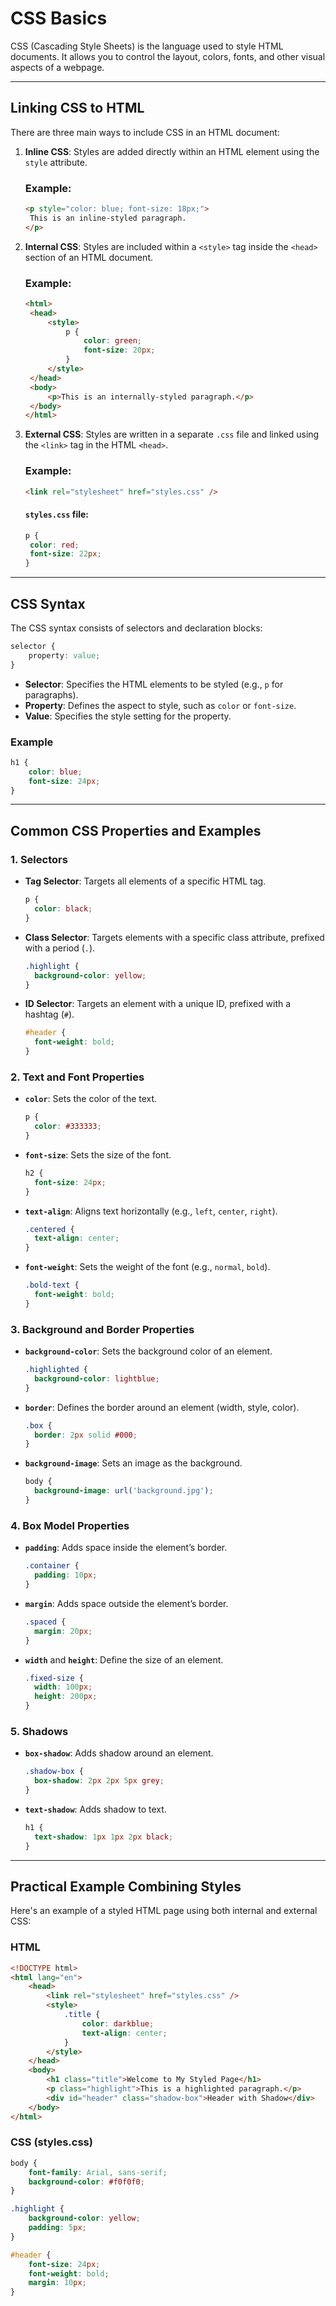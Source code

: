 # CSS Basics

CSS (Cascading Style Sheets) is the language used to style HTML documents. It allows you to control the layout, colors, fonts, and other visual aspects of a webpage.

---

## Linking CSS to HTML

There are three main ways to include CSS in an HTML document:

1. **Inline CSS**: Styles are added directly within an HTML element using the `style` attribute.

   ### Example:

   ```html
   <p style="color: blue; font-size: 18px;">
   	This is an inline-styled paragraph.
   </p>
   ```

2. **Internal CSS**: Styles are included within a `<style>` tag inside the `<head>` section of an HTML document.

   ### Example:

   ```html
   <html>
   	<head>
   		<style>
   			p {
   				color: green;
   				font-size: 20px;
   			}
   		</style>
   	</head>
   	<body>
   		<p>This is an internally-styled paragraph.</p>
   	</body>
   </html>
   ```

3. **External CSS**: Styles are written in a separate `.css` file and linked using the `<link>` tag in the HTML `<head>`.

   ### Example:

   ```html
   <link rel="stylesheet" href="styles.css" />
   ```

   #### `styles.css` file:

   ```css
   p {
   	color: red;
   	font-size: 22px;
   }
   ```

---

## CSS Syntax

The CSS syntax consists of selectors and declaration blocks:

```css
selector {
	property: value;
}
```

- **Selector**: Specifies the HTML elements to be styled (e.g., `p` for paragraphs).
- **Property**: Defines the aspect to style, such as `color` or `font-size`.
- **Value**: Specifies the style setting for the property.

### Example

```css
h1 {
	color: blue;
	font-size: 24px;
}
```

---

## Common CSS Properties and Examples

### 1. Selectors

- **Tag Selector**: Targets all elements of a specific HTML tag.

  ```css
  p {
  	color: black;
  }
  ```

- **Class Selector**: Targets elements with a specific class attribute, prefixed with a period (`.`).

  ```css
  .highlight {
  	background-color: yellow;
  }
  ```

- **ID Selector**: Targets an element with a unique ID, prefixed with a hashtag (`#`).
  ```css
  #header {
  	font-weight: bold;
  }
  ```

### 2. Text and Font Properties

- **`color`**: Sets the color of the text.

  ```css
  p {
  	color: #333333;
  }
  ```

- **`font-size`**: Sets the size of the font.

  ```css
  h2 {
  	font-size: 24px;
  }
  ```

- **`text-align`**: Aligns text horizontally (e.g., `left`, `center`, `right`).

  ```css
  .centered {
  	text-align: center;
  }
  ```

- **`font-weight`**: Sets the weight of the font (e.g., `normal`, `bold`).
  ```css
  .bold-text {
  	font-weight: bold;
  }
  ```

### 3. Background and Border Properties

- **`background-color`**: Sets the background color of an element.

  ```css
  .highlighted {
  	background-color: lightblue;
  }
  ```

- **`border`**: Defines the border around an element (width, style, color).

  ```css
  .box {
  	border: 2px solid #000;
  }
  ```

- **`background-image`**: Sets an image as the background.
  ```css
  body {
  	background-image: url('background.jpg');
  }
  ```

### 4. Box Model Properties

- **`padding`**: Adds space inside the element’s border.

  ```css
  .container {
  	padding: 10px;
  }
  ```

- **`margin`**: Adds space outside the element’s border.

  ```css
  .spaced {
  	margin: 20px;
  }
  ```

- **`width`** and **`height`**: Define the size of an element.
  ```css
  .fixed-size {
  	width: 100px;
  	height: 200px;
  }
  ```

### 5. Shadows

- **`box-shadow`**: Adds shadow around an element.

  ```css
  .shadow-box {
  	box-shadow: 2px 2px 5px grey;
  }
  ```

- **`text-shadow`**: Adds shadow to text.
  ```css
  h1 {
  	text-shadow: 1px 1px 2px black;
  }
  ```

---

## Practical Example Combining Styles

Here's an example of a styled HTML page using both internal and external CSS:

### HTML

```html
<!DOCTYPE html>
<html lang="en">
	<head>
		<link rel="stylesheet" href="styles.css" />
		<style>
			.title {
				color: darkblue;
				text-align: center;
			}
		</style>
	</head>
	<body>
		<h1 class="title">Welcome to My Styled Page</h1>
		<p class="highlight">This is a highlighted paragraph.</p>
		<div id="header" class="shadow-box">Header with Shadow</div>
	</body>
</html>
```

### CSS (styles.css)

```css
body {
	font-family: Arial, sans-serif;
	background-color: #f0f0f0;
}

.highlight {
	background-color: yellow;
	padding: 5px;
}

#header {
	font-size: 24px;
	font-weight: bold;
	margin: 10px;
}
```
